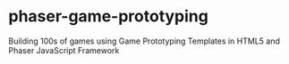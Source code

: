 # phaser-game-prototyping
Building 100s of games using Game Prototyping Templates in HTML5 and Phaser JavaScript Framework
